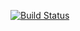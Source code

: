 [![Build Status](http://ec2-35-166-142-216.us-west-2.compute.amazonaws.com/buildStatus/icon?job=pi-challenge)](http://ec2-35-166-142-216.us-west-2.compute.amazonaws.com/job/pi-challenge/)
